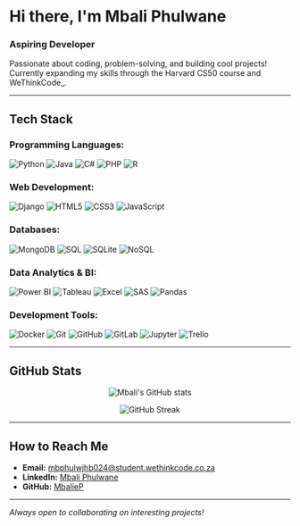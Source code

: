 # Hi there, I'm Mbali Phulwane 

### Aspiring Developer
Passionate about coding, problem-solving, and building cool projects! Currently expanding my skills through the Harvard CS50 course and WeThinkCode_.

---

##  Tech Stack

### Programming Languages:
![Python](https://img.shields.io/badge/Python-3776AB?style=for-the-badge&logo=python&logoColor=white)
![Java](https://img.shields.io/badge/Java-ED8B00?style=for-the-badge&logo=openjdk&logoColor=white)
![C#](https://img.shields.io/badge/C%23-239120?style=for-the-badge&logo=c-sharp&logoColor=white)
![PHP](https://img.shields.io/badge/PHP-777BB4?style=for-the-badge&logo=php&logoColor=white)
![R](https://img.shields.io/badge/R-276DC3?style=for-the-badge&logo=r&logoColor=white)

### Web Development:
![Django](https://img.shields.io/badge/Django-092E20?style=for-the-badge&logo=django&logoColor=white)
![HTML5](https://img.shields.io/badge/HTML5-E34F26?style=for-the-badge&logo=html5&logoColor=white)
![CSS3](https://img.shields.io/badge/CSS3-1572B6?style=for-the-badge&logo=css3&logoColor=white)
![JavaScript](https://img.shields.io/badge/JavaScript-F7DF1E?style=for-the-badge&logo=javascript&logoColor=black)

### Databases:
![MongoDB](https://img.shields.io/badge/MongoDB-47A248?style=for-the-badge&logo=mongodb&logoColor=white)
![SQL](https://img.shields.io/badge/SQL-003B57?style=for-the-badge&logo=postgresql&logoColor=white)
![SQLite](https://img.shields.io/badge/SQLite-003B57?style=for-the-badge&logo=sqlite&logoColor=white)
![NoSQL](https://img.shields.io/badge/NoSQL-47A248?style=for-the-badge&logo=mongodb&logoColor=white)

### Data Analytics & BI:
![Power BI](https://img.shields.io/badge/Power_BI-F2C811?style=for-the-badge&logo=powerbi&logoColor=black)
![Tableau](https://img.shields.io/badge/Tableau-E97627?style=for-the-badge&logo=tableau&logoColor=white)
![Excel](https://img.shields.io/badge/Excel-217346?style=for-the-badge&logo=microsoftexcel&logoColor=white)
![SAS](https://img.shields.io/badge/SAS-0072C6?style=for-the-badge&logo=sas&logoColor=white)
![Pandas](https://img.shields.io/badge/Pandas-150458?style=for-the-badge&logo=pandas&logoColor=white)

### Development Tools:
![Docker](https://img.shields.io/badge/Docker-2496ED?style=for-the-badge&logo=docker&logoColor=white)
![Git](https://img.shields.io/badge/Git-F05032?style=for-the-badge&logo=git&logoColor=white)
![GitHub](https://img.shields.io/badge/GitHub-100000?style=for-the-badge&logo=github&logoColor=white)
![GitLab](https://img.shields.io/badge/GitLab-FC6D26?style=for-the-badge&logo=gitlab&logoColor=white)
![Jupyter](https://img.shields.io/badge/Jupyter-F37626?style=for-the-badge&logo=jupyter&logoColor=white)
![Trello](https://img.shields.io/badge/Trello-0052CC?style=for-the-badge&logo=trello&logoColor=white)

---

##  GitHub Stats

<div align="center">

![Mbali's GitHub stats](https://github-readme-stats.vercel.app/api?username=MbalieP&show_icons=true&theme=radical&hide_border=true)

![GitHub Streak](https://github-readme-streak-stats.herokuapp.com/?user=MbalieP&theme=radical&hide_border=true)

</div>

---

##  How to Reach Me
-  **Email:** mbphulwjhb024@student.wethinkcode.co.za
-  **LinkedIn:** [Mbali Phulwane](https://www.linkedin.com/in/mbali-phulwane-0971071b8/)
-  **GitHub:** [MbalieP](https://github.com/MbalieP)

---


*Always open to collaborating on interesting projects!*
